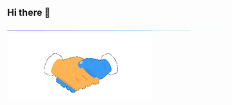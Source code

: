 ## Hi there 👋
![Star Light Line](https://github.com/Mayur-Pagote/README_Design_Kit/blob/main/public/Assets/Star%20Light%20Line.gif)
![Professional Handshake](https://github.com/Mayur-Pagote/README_Design_Kit/blob/main/public/Assets/Professional%20Handshake.gif)
<!--
**Krishnapriya77/Krishnapriya77** is a ✨ _special_ ✨ repository because its `README.md` (this file) appears on your GitHub profile.

Here are some ideas to get you started:

- 🔭 I’m currently working on ...
- 🌱 I’m currently learning ...
- 👯 I’m looking to collaborate on ...
- 🤔 I’m looking for help with ...
- 💬 Ask me about ...
- 📫 How to reach me: ...
- 😄 Pronouns: ...
- ⚡ Fun fact: ...
-->
